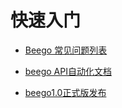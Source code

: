 快速入门
========

-	[Beego 常见问题列表](blog/faq)

-	[beego API自动化文档](blog/beego_api)

-	[beego1.0正式版发布](blog/beego1_release)
